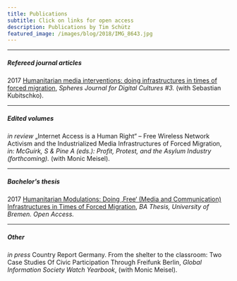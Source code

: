 ```yaml
---
title: Publications
subtitle: Click on links for open access
description: Publications by Tim Schütz
featured_image: /images/blog/2018/IMG_8643.jpg
---
```


---

##### Refereed journal articles

2017 [Humanitarian media interventions: doing infrastructures in times of forced migration](http://spheres-journal.org/humanitarian-media-intervention-infrastructuring-in-times-of-forced-migration/), _Spheres Journal for Digital Cultures #3._ (with Sebastian Kubitschko).

---

 
##### Edited volumes

_in review_ „Internet Access is a Human Right“ – Free Wireless Network Activism and the Industrialized Media Infrastructures of Forced Migration, _in: McGuirk, S & Pine A (eds.): Profit, Protest, and the Asylum Industry (forthcoming)._ (with Monic Meisel).

---

##### Bachelor's thesis

2017 [Humanitarian Modulations: Doing ‚Free‘ (Media and Communication) Infrastructures in Times of Forced Migration](http://nbn-resolving.de/urn:nbn:de:gbv:46-00106066-16), _BA Thesis, University of Bremen. Open Access._

---

##### Other

_in press_ Country Report Germany. From the shelter to the classroom: Two Case Studies Of Civic Participation Through Freifunk Berlin, _Global Information Society Watch Yearbook_, (with Monic Meisel).



